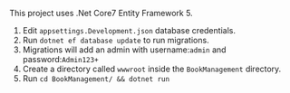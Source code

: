 This project uses .Net Core7 Entity Framework 5.

1. Edit ```appsettings.Development.json``` database credentials.
2. Run ```dotnet ef database update``` to run migrations.
3. Migrations will add an admin with username:```admin``` and password:```Admin123+```
4. Create a directory called ```wwwroot``` inside the ```BookManagement``` directory.
5. Run ```cd BookManagement/ && dotnet run```
